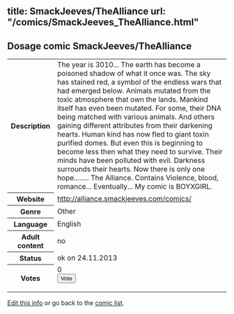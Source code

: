 title: SmackJeeves/TheAlliance
url: "/comics/SmackJeeves_TheAlliance.html"
---
Dosage comic SmackJeeves/TheAlliance
-----------------------------------------

<p id="msg"></p>
<script type="text/javascript">
if (window.location.search === '?edit_info_mail=sent_ok') {
  var elem = document.getElementById("msg");
  elem.innerHTML = 'Edited information sucessfully sent for review, which is usually done daily. Thanks!';
  elem.className = 'ok';
}
</script>
<table class="comicinfo">
<tr>
<th>Description</th><td>The year is 3010... The earth has become a poisoned shadow of what it once was. The sky has stained red, a symbol of the endless wars that had emerged below. Animals mutated from the toxic atmosphere that own the lands. Mankind itself has even been mutated. For some, their DNA being matched with various animals. And others gaining different attributes from their darkening hearts. Human kind has now fled to giant toxin purified domes. But even this is beginning to become less then what they need to survive. Their minds have been polluted with evil. Darkness surrounds their hearts. Now there is only one hope........ The Alliance. Contains Violence, blood, romance... Eventually... My comic is BOYXGIRL.</td>
</tr>
<tr>
<th>Website</th><td><a href="http://alliance.smackjeeves.com/comics/">http://alliance.smackjeeves.com/comics/</a></td>
</tr>
<tr>
<th>Genre</th><td>Other</td>
</tr>
<tr>
<th>Language</th><td>English</td>
</tr>
<tr>
<th>Adult content</th><td>no</td>
</tr>
<tr>
<th>Status</th><td>ok on 24.11.2013</td>
</tr>
<tr>
<th>Votes</th><td>0
<form action="http://gaecounter.appspot.com/count/" method="POST">
<input name="name" type="hidden" value="SmackJeeves_TheAlliance"/>
<input name="uid" type="hidden" id="voteuid" value=""/>
<input type="submit" value="Vote"/>
</form>
</td>
</tr>
</table>
<script type="text/javascript">
var ua = navigator.userAgent;
document.getElementById("voteuid").value = ua.replace(/[^a-zA-Z0-9\._:]/g , "_");;
</script>

[Edit this info](SmackJeeves_TheAlliance_edit.html) or go back to the [comic list](../comic-index.html).

